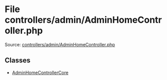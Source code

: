 File controllers/admin/AdminHomeController.php
=========

Source: [controllers/admin/AdminHomeController.php](https://github.com/PrestaShop/PrestaShop/blob/1.5.0.3/controllers/admin/AdminHomeController.php)


Classes
-------

* [AdminHomeControllerCore](class.AdminHomeControllerCore.md)

